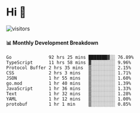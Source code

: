# Hi 👋
 
![visitors](https://visitor-badge.glitch.me/badge?page_id=sorcererxw.sorcererx)

#### 📊 Monthly Development Breakdown

<!--START_SECTION:waka-->
```text
Go              92 hrs 25 mins ███████▓░░ 76.89%
TypeScript      11 hrs 58 mins ▓░░░░░░░░░ 9.96%
Protocol Buffer 2 hrs 35 mins  ▒░░░░░░░░░ 2.15%
CSS             2 hrs 3 mins   ▒░░░░░░░░░ 1.71%
JSON            1 hr 55 mins   ▒░░░░░░░░░ 1.60%
go.mod          1 hr 40 mins   ▒░░░░░░░░░ 1.39%
JavaScript      1 hr 36 mins   ▒░░░░░░░░░ 1.33%
Text            1 hr 32 mins   ▒░░░░░░░░░ 1.28%
YAML            1 hr 12 mins   ▒░░░░░░░░░ 1.00%
protobuf        1 hr 1 min     ▒░░░░░░░░░ 0.85%
```
<!--END_SECTION:waka-->
